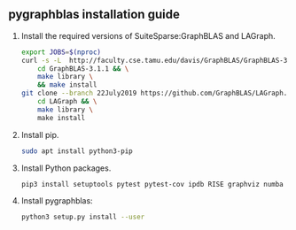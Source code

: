 ## pygraphblas installation guide

1. Install the required versions of SuiteSparse:GraphBLAS and LAGraph.

    ```bash
    export JOBS=$(nproc)
    curl -s -L  http://faculty.cse.tamu.edu/davis/GraphBLAS/GraphBLAS-3.1.1.tar.gz | tar -xz && \
        cd GraphBLAS-3.1.1 && \
        make library \
        && make install
    git clone --branch 22July2019 https://github.com/GraphBLAS/LAGraph.git && \
        cd LAGraph && \
        make library \
        make install
    ```

1. Install pip.

    ```bash
    sudo apt install python3-pip
    ```

1. Install Python packages.

    ```bash
    pip3 install setuptools pytest pytest-cov ipdb RISE graphviz numba contextvars install colorama
    ```

1. Install pygraphblas:

    ```bash
    python3 setup.py install --user
    ```
